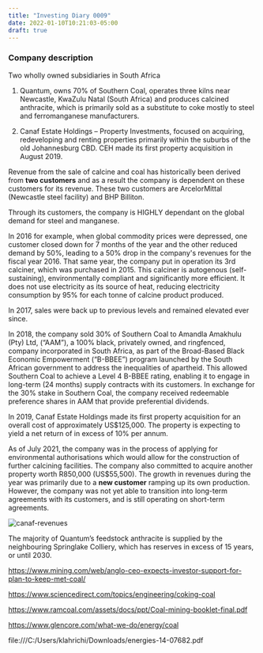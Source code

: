```yaml
---
title: "Investing Diary 0009"
date: 2022-01-10T10:21:03-05:00
draft: true
---
```


### Company description

Two wholly owned subsidiaries in South Africa

1. Quantum, owns 70% of Southern Coal, operates three kilns near Newcastle, KwaZulu Natal (South Africa) and produces calcined anthracite, which is primarily sold as a substitute to coke mostly to steel and ferromanganese manufacturers.

2. Canaf Estate Holdings – Property Investments, focused on acquiring, redeveloping and renting properties primarily within the suburbs of the old Johannesburg CBD. CEH made its first property acquisition in August 2019.

Revenue from the sale of calcine and coal has historically been derived from **two customers** and as a result the company is dependent on these customers for its revenue. These two customers are ArcelorMittal (Newcastle steel facility) and BHP Billiton.

Through its customers, the company is HIGHLY dependant on the global demand for steel and manganese. 

In 2016 for example, when global commodity prices were depressed, one customer closed down for 7 months of the year and the other reduced demand by 50%, leading to a 50% drop in the company's revenues for the fiscal year 2016. That same year, the company put in operation its 3rd calciner, which was purchased in 2015. This calciner is autogenous (self-sustaining), environmentally compliant and significantly more efficient. It does not use electricity as its source of heat, reducing electricity consumption by 95% for each tonne of calcine product produced. 

In 2017, sales were back up to previous levels and remained elevated ever since.

In 2018, the company sold 30% of Southern Coal to Amandla Amakhulu (Pty) Ltd, (“AAM”), a 100% black, privately owned, and ringfenced, company incorporated in South Africa, as part of the Broad-Based Black Economic Empowerment (“B-BBEE”) program launched by the South African government to address the inequalities of apartheid. This allowed Southern Coal to achieve a Level 4 B-BBEE rating, enabling it to engage in long-term (24 months) supply contracts with its customers. In exchange for the 30% stake in Southern Coal, the company received redeemable preference shares in AAM that provide preferential dividends.

In 2019, Canaf Estate Holdings made its first property acquisition for an overall cost of approximately US$125,000. The property is expecting to yield a net return of in excess of 10% per annum.

As of July 2021, the company was in the process of applying for environmental authorisations which would allow for the construction of further calcining facilities. The company also committed to acquire another property worth R850,000 (US$55,500). The growth in revenues during the year was primarily due to a **new customer** ramping up its own production. However, the company was not yet able to transition into long-term agreements with its customers, and is still operating on short-term agreements.

![canaf-revenues](/images/canaf-revenues.png)

The majority of Quantum’s feedstock anthracite is supplied by the neighbouring Springlake Colliery, which has reserves in excess of 15 years, or until 2030.




https://www.mining.com/web/anglo-ceo-expects-investor-support-for-plan-to-keep-met-coal/

https://www.sciencedirect.com/topics/engineering/coking-coal

https://www.ramcoal.com/assets/docs/ppt/Coal-mining-booklet-final.pdf

https://www.glencore.com/what-we-do/energy/coal

file:///C:/Users/klahrichi/Downloads/energies-14-07682.pdf


